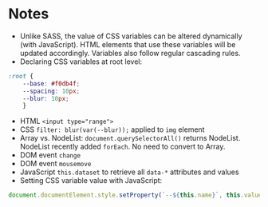 # Notes

- Unlike SASS, the value of CSS variables can be altered dynamically (with
  JavaScript). HTML elements that use these variables will be updated
  accordingly. Variables also follow regular cascading rules.
- Declaring CSS variables at root level:
```css
:root {
    --base: #f0db4f;
    --spacing: 10px;
    --blur: 10px;
    }
```
- HTML `<input type="range">`
- CSS `filter: blur(var(--blur));` applied to `img` element
- Array vs. NodeList: `document.querySelectorAll()` returns NodeList.
  NodeList recently added `forEach`. No need to convert to Array.
- DOM event `change`
- DOM event `mousemove`
- JavaScript `this.dataset` to retrieve all `data-*` attributes and values
- Setting CSS variable value with JavaScript:
```javascript
document.documentElement.style.setProperty(`--${this.name}`, this.value + suffix);
```